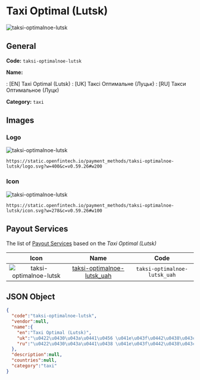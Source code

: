 
# Taxi Optimal (Lutsk) 
![taksi-optimalnoe-lutsk](https://static.openfintech.io/payment_methods/taksi-optimalnoe-lutsk/logo.svg?w=400&c=v0.59.26#w200)  

## General 
**Code:** `taksi-optimalnoe-lutsk` 
 
**Name:** 
 
:	[EN] Taxi Optimal (Lutsk) 
:	[UK] Таксі Оптимальне (Луцьк) 
:	[RU] Такси Оптимальное (Луцк) 
 
**Category:** `taxi` 
 

## Images 

### Logo 
![taksi-optimalnoe-lutsk](https://static.openfintech.io/payment_methods/taksi-optimalnoe-lutsk/logo.svg?w=400&c=v0.59.26#w200)  

```
https://static.openfintech.io/payment_methods/taksi-optimalnoe-lutsk/logo.svg?w=400&c=v0.59.26#w200
```  

### Icon 
![taksi-optimalnoe-lutsk](https://static.openfintech.io/payment_methods/taksi-optimalnoe-lutsk/icon.svg?w=278&c=v0.59.26#w100)  

```
https://static.openfintech.io/payment_methods/taksi-optimalnoe-lutsk/icon.svg?w=278&c=v0.59.26#w100
```  

## Payout Services 
 
The list of [Payout Services](/payout-services/) based on the _Taxi Optimal (Lutsk)_ 

|Icon|Name|Code| 
|:---:|:---:|:---:| 
|![taksi-optimalnoe-lutsk](https://static.openfintech.io/payout_methods/taksi-optimalnoe-lutsk/icon.svg?w=278&c=v0.59.26#w40) |[taksi-optimalnoe-lutsk_uah](/payout-services/taksi-optimalnoe-lutsk_uah/)|`taksi-optimalnoe-lutsk_uah`| 
 

## JSON Object 

```json
{
  "code":"taksi-optimalnoe-lutsk",
  "vendor":null,
  "name":{
    "en":"Taxi Optimal (Lutsk)",
    "uk":"\u0422\u0430\u043a\u0441\u0456 \u041e\u043f\u0442\u0438\u043c\u0430\u043b\u044c\u043d\u0435 (\u041b\u0443\u0446\u044c\u043a)",
    "ru":"\u0422\u0430\u043a\u0441\u0438 \u041e\u043f\u0442\u0438\u043c\u0430\u043b\u044c\u043d\u043e\u0435 (\u041b\u0443\u0446\u043a)"
  },
  "description":null,
  "countries":null,
  "category":"taxi"
}
```  
